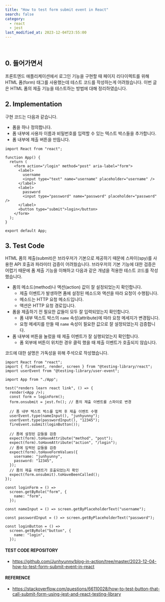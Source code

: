```yaml
---
title: "How to test form submit event in React"
search: false
category:
  - react
  - jest
last_modified_at: 2023-12-04T23:55:00
---
```


<br/>

## 0. 들어가면서

프론트엔드 애플리케이션에서 로그인 기능을 구현할 때 페이지 리다이렉트를 위해 HTML 폼(form) 태그를 사용했는데 테스트 코드를 작성하는게 어려웠습니다. 이번 글은 HTML 폼의 제출 기능을 테스트하는 방법에 대해 정리하였습니다. 

## 2. Implementation

구현 코드는 다음과 같습니다. 

- 폼을 하나 정의합니다.
- 폼 내부에 사용자 이름과 비밀번호를 입력할 수 있는 텍스트 박스들을 추가합니다. 
- 폼 내부에 제출 버튼을 만듭니다.  

```tsx
import React from "react";

function App() {
  return (
    <form action="/login" method="post" aria-label="form">
      <label>
        username
        <input type="text" name="username" placeholder="username" />
      </label>
      <label>
        password
        <input type="password" name="password" placeholder="password" />
      </label>
      <button type="submit">login</button>
    </form>
  );
}

export default App;
```

## 3. Test Code

HTML 폼의 제출(submit)은 브라우저가 기본으로 제공하기 때문에 스파이(spy)를 사용한 API 호출과 파라미터 검증이 어려웠습니다. 브라우저의 기본 기능에 대한 검증은 어렵기 때문에 폼 제출 기능을 이해하고 다음과 같은 개념을 적용한 테스트 코드를 작성했습니다. 

- 폼의 메소드(method)나 액션(action) 값이 잘 설정되었는지 확인합니다.
    - 제출 이벤트가 발생하면 폼에 설정된 메소드와 액션을 따라 요청이 수행됩니다.
    - 메소드는 HTTP 요청 메소드입니다.
    - 액션은 HTTP 요청 경로입니다.
- 폼을 제출하기 전 필요한 값들이 모두 잘 입력되었는지 확인합니다.
    - 폼 내부 텍스트 박스의 `name` 속성(attribute)에 따라 요청 메세지가 변경됩니다.
    - 요청 메세지를 만들 때 `name` 속성이 필요한 값으로 잘 설정되었는지 검증합니다.
- 폼 내부에 버튼을 눌렀을 때 제출 이벤트가 잘 실행되었는지 확인합니다.
    - 폼 외부에 버튼이 위치한 경우 클릭 했을 때 제출 이벤트가 호출되지 않습니다.

코드에 대한 설명은 가독성을 위해 주석으로 작성했습니다.

```tsx
import React from "react";
import { fireEvent, render, screen } from "@testing-library/react";
import userEvent from "@testing-library/user-event";

import App from "./App";

test("renders learn react link", () => {
  render(<App />);
  const form = loginForm();
  form.onsubmit = jest.fn(); // 폼의 제출 이벤트를 스파이로 변경

  // 폼 내부 텍스트 박스를 입력 후 제출 이벤트 수행
  userEvent.type(nameInput(), "junhyunny");
  userEvent.type(passwordInput(), "12345");
  fireEvent.submit(loginButton());

  // 폼에 설정된 값들을 검증
  expect(form).toHaveAttribute("method", "post");
  expect(form).toHaveAttribute("action", "/login");
  // 폼에 입력된 값들을 검증
  expect(form).toHaveFormValues({
    username: "junhyunny",
    password: "12345",
  });
  // 폼의 제출 이벤트가 호출되었는지 확인
  expect(form.onsubmit).toHaveBeenCalled();
});

const loginForm = () =>
  screen.getByRole("form", {
    name: "form",
  });

const nameInput = () => screen.getByPlaceholderText("username");

const passwordInput = () => screen.getByPlaceholderText("password");

const loginButton = () =>
  screen.getByRole("button", {
    name: "login",
  });
```

#### TEST CODE REPOSITORY

- <https://github.com/Junhyunny/blog-in-action/tree/master/2023-12-04-how-to-test-form-submit-event-in-react>

#### REFERENCE

- <https://stackoverflow.com/questions/66110028/how-to-test-button-that-call-submit-form-using-jest-and-react-testing-library>